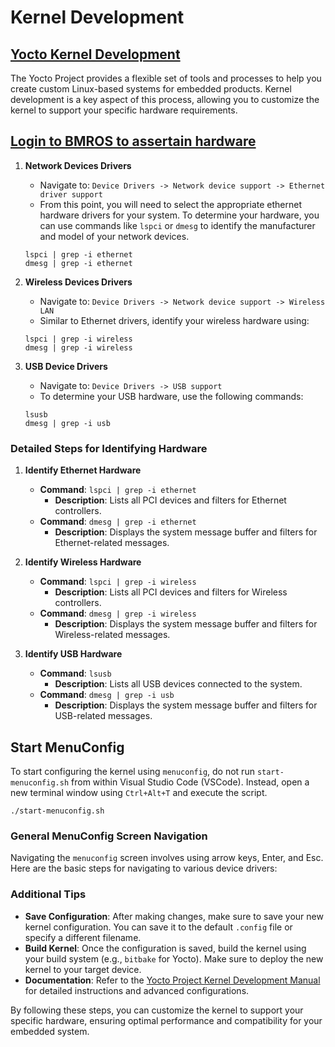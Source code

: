 # Kernel Development

## [Yocto Kernel Development](https://docs.yoctoproject.org/kernel-dev/index.html)

The Yocto Project provides a flexible set of tools and processes to help you create custom Linux-based systems for embedded products. Kernel development is a key aspect of this process, allowing you to customize the kernel to support your specific hardware requirements.

## [Login to BMROS to assertain hardware](factory-start.md#step-by-step-instructions)

1. **Network Devices Drivers**
   - Navigate to: `Device Drivers -> Network device support -> Ethernet driver support`
   - From this point, you will need to select the appropriate ethernet hardware drivers for your system. To determine your hardware, you can use commands like `lspci` or `dmesg` to identify the manufacturer and model of your network devices.


   ```shell
   lspci | grep -i ethernet
   dmesg | grep -i ethernet
   ```

2. **Wireless Devices Drivers**
   - Navigate to: `Device Drivers -> Network device support -> Wireless LAN`
   - Similar to Ethernet drivers, identify your wireless hardware using:


   ```shell
   lspci | grep -i wireless
   dmesg | grep -i wireless
   ```

3. **USB Device Drivers**
   - Navigate to: `Device Drivers -> USB support`
   - To determine your USB hardware, use the following commands:


   ```shell
   lsusb
   dmesg | grep -i usb
   ```

### Detailed Steps for Identifying Hardware

1. **Identify Ethernet Hardware**
   - **Command**: `lspci | grep -i ethernet`
     - **Description**: Lists all PCI devices and filters for Ethernet controllers.
   - **Command**: `dmesg | grep -i ethernet`
     - **Description**: Displays the system message buffer and filters for Ethernet-related messages.

2. **Identify Wireless Hardware**
   - **Command**: `lspci | grep -i wireless`
     - **Description**: Lists all PCI devices and filters for Wireless controllers.
   - **Command**: `dmesg | grep -i wireless`
     - **Description**: Displays the system message buffer and filters for Wireless-related messages.

3. **Identify USB Hardware**
   - **Command**: `lsusb`
     - **Description**: Lists all USB devices connected to the system.
   - **Command**: `dmesg | grep -i usb`
     - **Description**: Displays the system message buffer and filters for USB-related messages.

## Start MenuConfig

To start configuring the kernel using `menuconfig`, do not run `start-menuconfig.sh` from within Visual Studio Code (VSCode). Instead, open a new terminal window using `Ctrl+Alt+T` and execute the script.

```shell
./start-menuconfig.sh
```

### General MenuConfig Screen Navigation

Navigating the `menuconfig` screen involves using arrow keys, Enter, and Esc. Here are the basic steps for navigating to various device drivers:


### Additional Tips

- **Save Configuration**: After making changes, make sure to save your new kernel configuration. You can save it to the default `.config` file or specify a different filename.
- **Build Kernel**: Once the configuration is saved, build the kernel using your build system (e.g., `bitbake` for Yocto). Make sure to deploy the new kernel to your target device.
- **Documentation**: Refer to the [Yocto Project Kernel Development Manual](https://docs.yoctoproject.org/kernel-dev/index.html) for detailed instructions and advanced configurations.

By following these steps, you can customize the kernel to support your specific hardware, ensuring optimal performance and compatibility for your embedded system.
